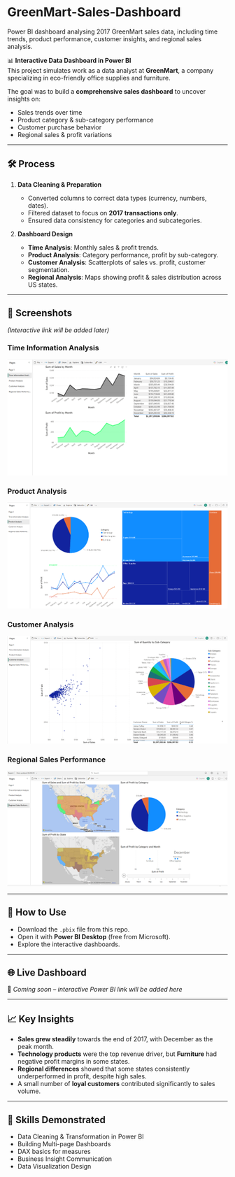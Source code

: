 # GreenMart-Sales-Dashboard
Power BI dashboard analysing 2017 GreenMart sales data, including time trends, product performance, customer insights, and regional sales analysis.

📊 **Interactive Data Dashboard in Power BI**  
This project simulates work as a data analyst at **GreenMart**, a company specializing in eco-friendly office supplies and furniture.  

The goal was to build a **comprehensive sales dashboard** to uncover insights on:
- Sales trends over time
- Product category & sub-category performance
- Customer purchase behavior
- Regional sales & profit variations

---

## 🛠️ Process
1. **Data Cleaning & Preparation**
   - Converted columns to correct data types (currency, numbers, dates).
   - Filtered dataset to focus on **2017 transactions only**.
   - Ensured data consistency for categories and subcategories.

2. **Dashboard Design**
   - **Time Analysis**: Monthly sales & profit trends.
   - **Product Analysis**: Category performance, profit by sub-category.
   - **Customer Analysis**: Scatterplots of sales vs. profit, customer segmentation.
   - **Regional Analysis**: Maps showing profit & sales distribution across US states.

---

## 📸 Screenshots
*(Interactive link will be added later)*

### Time Information Analysis
![Time Analysis](Screenshots/dashboard_page2.png)

### Product Analysis
![Product Analysis](Screenshots/dashboard_page3.png)

### Customer Analysis
![Customer Analysis](Screenshots/dashboard_page4.png)

### Regional Sales Performance
![Regional Analysis](Screenshots/dashboard_page5.png)

---

## 🚀 How to Use
- Download the `.pbix` file from this repo.
- Open it with **Power BI Desktop** (free from Microsoft).
- Explore the interactive dashboards.

---

## 🌐 Live Dashboard
🔗 *Coming soon – interactive Power BI link will be added here*

---

## 📈 Key Insights
- **Sales grew steadily** towards the end of 2017, with December as the peak month.
- **Technology products** were the top revenue driver, but **Furniture** had negative profit margins in some states.
- **Regional differences** showed that some states consistently underperformed in profit, despite high sales.
- A small number of **loyal customers** contributed significantly to sales volume.

---

## 🔑 Skills Demonstrated
- Data Cleaning & Transformation in Power BI
- Building Multi-page Dashboards
- DAX basics for measures
- Business Insight Communication
- Data Visualization Design

